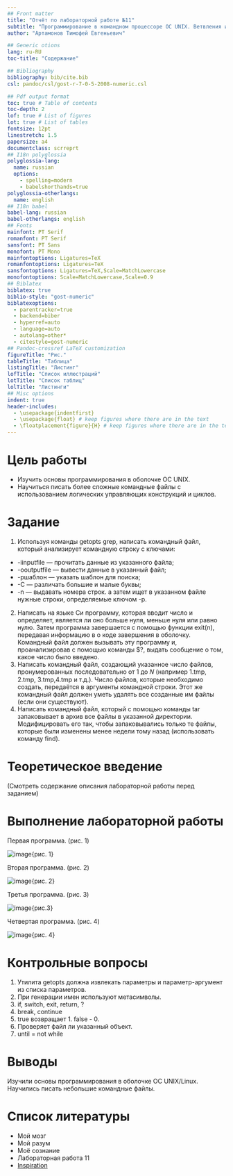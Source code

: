 ```yaml
---
## Front matter
title: "Отчёт по лабораторной работе №11"
subtitle: "Программирование в командном процессоре ОС UNIX. Ветвления и циклы"
author: "Артамонов Тимофей Евгеньевич"

## Generic otions
lang: ru-RU
toc-title: "Содержание"

## Bibliography
bibliography: bib/cite.bib
csl: pandoc/csl/gost-r-7-0-5-2008-numeric.csl

## Pdf output format
toc: true # Table of contents
toc-depth: 2
lof: true # List of figures
lot: true # List of tables
fontsize: 12pt
linestretch: 1.5
papersize: a4
documentclass: scrreprt
## I18n polyglossia
polyglossia-lang:
  name: russian
  options:
	- spelling=modern
	- babelshorthands=true
polyglossia-otherlangs:
  name: english
## I18n babel
babel-lang: russian
babel-otherlangs: english
## Fonts
mainfont: PT Serif
romanfont: PT Serif
sansfont: PT Sans
monofont: PT Mono
mainfontoptions: Ligatures=TeX
romanfontoptions: Ligatures=TeX
sansfontoptions: Ligatures=TeX,Scale=MatchLowercase
monofontoptions: Scale=MatchLowercase,Scale=0.9
## Biblatex
biblatex: true
biblio-style: "gost-numeric"
biblatexoptions:
  - parentracker=true
  - backend=biber
  - hyperref=auto
  - language=auto
  - autolang=other*
  - citestyle=gost-numeric
## Pandoc-crossref LaTeX customization
figureTitle: "Рис."
tableTitle: "Таблица"
listingTitle: "Листинг"
lofTitle: "Список иллюстраций"
lotTitle: "Список таблиц"
lolTitle: "Листинги"
## Misc options
indent: true
header-includes:
  - \usepackage{indentfirst}
  - \usepackage{float} # keep figures where there are in the text
  - \floatplacement{figure}{H} # keep figures where there are in the text
---
```


# Цель работы

* Изучить основы программирования в оболочке ОС UNIX. 
* Научиться писать более сложные командные файлы с использованием логических управляющих конструкций и циклов.

# Задание

1. Используя команды getopts grep, написать командный файл, который анализирует командную строку с ключами:
- -iinputfile — прочитать данные из указанного файла;
- -ooutputfile — вывести данные в указанный файл;
- -pшаблон — указать шаблон для поиска;
- -C — различать большие и малые буквы;
- -n — выдавать номера строк. а затем ищет в указанном файле нужные строки, определяемые ключом -p.
2. Написать на языке Си программу, которая вводит число и определяет, является ли оно больше нуля, меньше нуля или равно нулю. Затем программа завершается с помощью функции exit(n), передавая информацию в о коде завершения в оболочку. Командный файл должен вызывать эту программу и, проанализировав с помощью команды $?, выдать сообщение о том, какое число было введено.
3. Написать командный файл, создающий указанное число файлов, пронумерованных последовательно от 1 до 𝑁 (например 1.tmp, 2.tmp, 3.tmp,4.tmp и т.д.). Число файлов, которые необходимо создать, передаётся в аргументы командной строки. Этот же командный файл должен уметь удалять все созданные им файлы (если они существуют).
4. Написать командный файл, который с помощью команды tar запаковывает в архив все файлы в указанной директории. Модифицировать его так, чтобы запаковывались только те файлы, которые были изменены менее недели тому назад (использовать команду find).

# Теоретическое введение

(Смотреть содержание описания лабораторной работы перед заданием)

# Выполнение лабораторной работы

Первая программа. (рис. 1)

![image](https://user-images.githubusercontent.com/104139992/170839106-8e3ccc41-6594-46de-b3e6-c913725aa3dd.png){рис. 1}

Вторая программа. (рис. 2)

![image](https://user-images.githubusercontent.com/104139992/170839121-8d7a7275-16ea-461c-a444-aa6a1c42e066.png){рис. 2}

Третья программа. (рис. 3)

![image](https://user-images.githubusercontent.com/104139992/170839145-acd99eab-2fe3-4520-b903-55b0689f7423.png){рис.3}

Четвертая программа. (рис. 4)

![image](https://user-images.githubusercontent.com/104139992/170839163-d99f423a-9c88-4cd2-a12d-13b6ff3c1dae.png){рис. 4}

# Контрольные вопросы

1. Утилита getopts должна извлекать параметры и параметр-аргумент из списка параметров.
2. При генерации имен используют метасимволы.
3. if, switch, exit, return, ?
4. break, continue
5. true возвращает 1. false - 0.
6. Проверяет файл ли указанный объект.
7. until = not while

# Выводы

Изучили основы программирования в оболочке ОС UNIX/Linux. Научились писать небольшие командные файлы.

# Список литературы

- Мой мозг
- Мой разум
- Моё сознание
- Лабораторная работа 11
- [Inspiration](https://youtu.be/7OYFay9Bel4)
